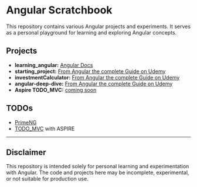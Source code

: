 # Angular Scratchbook

This repository contains various Angular projects and experiments. It serves as a personal playground for learning and exploring Angular concepts.

## Projects

- **learning_angular:** [Angular Docs](https://angular.dev/)
- **starting_project:** [From Angular the complete Guide on Udemy](https://www.udemy.com/course/the-complete-guide-to-angular-2)
- **investmentCalculator:** [From Angular the complete Guide on Udemy](https://www.udemy.com/course/the-complete-guide-to-angular-2)
- **angular-deep-dive:** [From Angular the complete Guide on Udemy](https://www.udemy.com/course/the-complete-guide-to-angular-2)
- **Aspire TODO_MVC:** [coming soon](https://github.com/tastejs/todomvc)

## TODOs

- [PrimeNG](https://primeng.org/)
- [TODO_MVC](github.com/tastejs/todomvc) with ASPIRE

---

## Disclaimer

This repository is intended solely for personal learning and experimentation with Angular. The code and projects here may be incomplete, experimental, or not suitable for production use.
